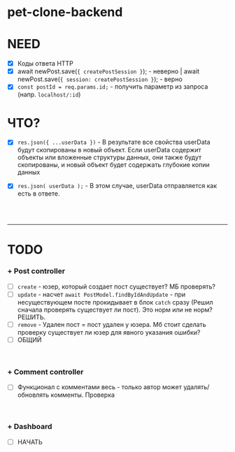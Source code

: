 # pet-clone-backend

# NEED

- [x] Коды ответа HTTP
- [x] await newPost.save(`{ createPostSession }`); - неверно | await newPost.save(`{ session: createPostSession }`); - верно
- [x] `const postId = req.params.id;` - получить параметр из запроса (напр. `localhost/:id`) 

# ЧТО?

- [x] `res.json({ ...userData })` - В результате все свойства userData будут скопированы в новый объект. Если userData содержит объекты или вложенные структуры данных, они также будут скопированы, и новый объект будет содержать глубокие копии данных

- [x]  `res.json( userData );` -  В этом случае, userData отправляется как есть в ответе.

<br>
<br>
<hr>

# TODO 

<h3>+ Post controller</h3>

- [ ] `create` - юзер, который создает пост существует? МБ проверять?
- [ ] `update` - насчет `await PostModel.findByIdAndUpdate` - при несуществующем посте прокидывает в блок `catch` сразу (Решил сначала проверять существует ли пост). Это норм или не норм? РЕШИТЬ.
- [ ] `remove` - Удален пост = пост удален у юзера. Мб стоит сделать проверку существует ли юзер для явного указания ошибки?
- [ ] ОБЩИЙ

<br>

<h3>+ Comment controller</h3>

- [ ] Функционал с комментами весь - только автор может удалять/обновлять комменты. Проверка

<br>

<h3>+ Dashboard </h3>

- [ ] НАЧАТЬ

